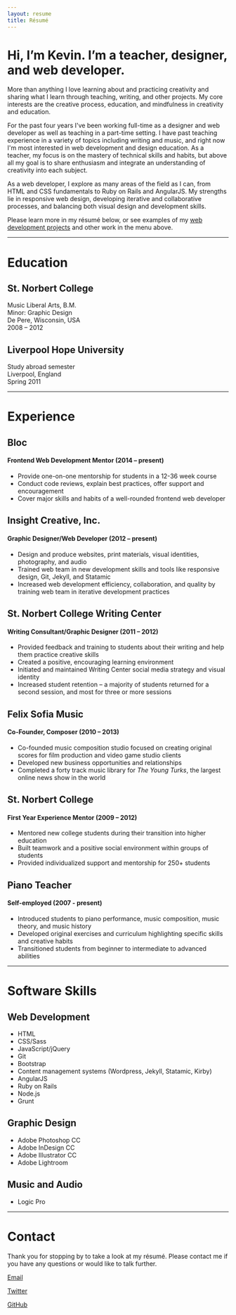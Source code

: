 ```yaml
---
layout: resume
title: Résumé
---
```


<h1 id="summary">Hi, I&#8217;m Kevin. I&#8217;m a teacher, designer, and web&nbsp;developer.</h1>

More than anything I love learning about and practicing creativity and sharing what I learn through teaching, writing, and other projects. My core interests are the creative process, education, and mindfulness in creativity and education.

For the past four years I've been working full-time as a designer and web developer as well as teaching in a part-time setting. I have past teaching experience in a variety of topics including writing and music, and right now I'm most interested in web development and design education. As a teacher, my focus is on the mastery of technical skills and habits, but above all my goal is to share enthusiasm and integrate an understanding of creativity into each subject.

As a web developer, I explore as many areas of the field as I can, from HTML and CSS fundamentals to Ruby on Rails and AngularJS. My strengths lie in responsive web design, developing iterative and collaborative processes, and balancing both visual design and development skills.

Please learn more in my résumé below, or see examples of my [web development projects](/projects) and other work in the menu above.

---

# Education

## St. Norbert College

Music Liberal Arts, B.M.  
Minor: Graphic Design  
De Pere, Wisconsin, USA  
2008 – 2012

## Liverpool Hope University

Study abroad semester  
Liverpool, England  
Spring 2011

---

# Experience

## Bloc

#### Frontend Web Development Mentor (2014 – present)

* Provide one-on-one mentorship for students in a 12-36 week course
* Conduct code reviews, explain best practices, offer support and encouragement
* Cover major skills and habits of a well-rounded frontend web developer

## Insight Creative, Inc.

#### Graphic Designer/Web Developer (2012 – present)

* Design and produce websites, print materials, visual identities, photography, and audio
* Trained web team in new development skills and tools like responsive design, Git, Jekyll, and Statamic
* Increased web development efficiency, collaboration, and quality by training web team in iterative development practices

## St. Norbert College Writing Center

#### Writing Consultant/Graphic Designer (2011 – 2012)

* Provided feedback and training to students about their writing and help them practice creative skills
* Created a positive, encouraging learning environment 
* Initiated and maintained Writing Center social media strategy and visual identity
* Increased student retention – a majority of students returned for a second session, and most for three or more sessions

## Felix Sofia Music

#### Co-Founder, Composer (2010 – 2013)

* Co-founded music composition studio focused on creating original scores for film production and video game studio clients
* Developed new business opportunities and relationships
* Completed a forty track music library for *The Young Turks*, the largest online news show in the world

## St. Norbert College

#### First Year Experience Mentor (2009 – 2012)

* Mentored new college students during their transition into higher education
* Built teamwork and a positive social environment within groups of students
* Provided individualized support and mentorship for 250+ students

## Piano Teacher

#### Self-employed (2007 - present)

* Introduced students to piano performance, music composition, music theory, and music history
* Developed original exercises and curriculum highlighting specific skills and creative habits
* Transitioned students from beginner to intermediate to advanced abilities

---

# Software Skills

## Web Development

* HTML
* CSS/Sass
* JavaScript/jQuery
* Git
* Bootstrap
* Content management systems (Wordpress, Jekyll, Statamic, Kirby)
* AngularJS
* Ruby on Rails
* Node.js
* Grunt

## Graphic Design

* Adobe Photoshop CC
* Adobe InDesign CC
* Adobe Illustrator CC
* Adobe Lightroom

## Music and Audio

* Logic Pro

---

# Contact

Thank you for stopping by to take a look at my résumé. Please contact me if you have any questions or would like to talk further.

[<i class="fa fa-envelope"></i> Email](mailto:kevin.mcgillivray@me.com)  

[<i class="fa fa-twitter"></i> Twitter](http://twitter.com/kev_mcg)  

[<i class="fa fa-github-alt"></i> GitHub](http://github.com/kmcgillivray)
